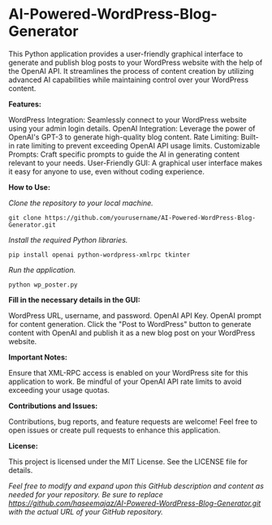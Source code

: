 # AI-Powered-WordPress-Blog-Generator
This Python application provides a user-friendly graphical interface to generate and publish blog posts to your WordPress website with the help of the OpenAI API. It streamlines the process of content creation by utilizing advanced AI capabilities while maintaining control over your WordPress content.

**Features:**

WordPress Integration: Seamlessly connect to your WordPress website using your admin login details.
OpenAI Integration: Leverage the power of OpenAI's GPT-3 to generate high-quality blog content.
Rate Limiting: Built-in rate limiting to prevent exceeding OpenAI API usage limits.
Customizable Prompts: Craft specific prompts to guide the AI in generating content relevant to your needs.
User-Friendly GUI: A graphical user interface makes it easy for anyone to use, even without coding experience.

**How to Use:**


_Clone the repository to your local machine._

```
git clone https://github.com/yourusername/AI-Powered-WordPress-Blog-Generator.git
```

_Install the required Python libraries._

```
pip install openai python-wordpress-xmlrpc tkinter
```

_Run the application._

```
python wp_poster.py
```


**Fill in the necessary details in the GUI:**

WordPress URL, username, and password.
OpenAI API Key.
OpenAI prompt for content generation.
Click the "Post to WordPress" button to generate content with OpenAI and publish it as a new blog post on your WordPress website.

**Important Notes:**

Ensure that XML-RPC access is enabled on your WordPress site for this application to work.
Be mindful of your OpenAI API rate limits to avoid exceeding your usage quotas.

**Contributions and Issues:**

Contributions, bug reports, and feature requests are welcome! Feel free to open issues or create pull requests to enhance this application.

**License:**

This project is licensed under the MIT License. See the LICENSE file for details.

_Feel free to modify and expand upon this GitHub description and content as needed for your repository. Be sure to replace https://github.com/haseemajaz/AI-Powered-WordPress-Blog-Generator.git with the actual URL of your GitHub repository._

